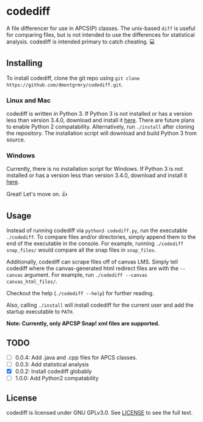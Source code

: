 # codediff

A file differencer for use in APCS(P) classes. The unix-based `diff` is useful
for comparing files, but is not intended to use the differences for statistical
analysis. codediff is intended primary to catch cheating. &#128187; <!--PC icon-->

## Installing

To install codediff, clone the git repo using `git clone https://github.com/dmontgrmry/codediff.git`.

### Linux and Mac

codediff is written in Python 3. If Python 3 is not installed or has a version
less than version 3.4.0, download and install it [here](http://www.python.org).
There are future plans to enable Python 2 compatability. Alternatively, run
`./install` after cloning the repository.
The installation script will download and build Python 3 from source.

### Windows

Currently, there is no installation script for Windows.
If Python 3 is not installed or has a version less than version 3.4.0,
download and install it [here](http://www.python.org).

Great! Let's move on. &#128077; <!--clapping hands-->

## Usage

Instead of running codediff via `python3 codediff.py`, run the executable
`./codediff`. To compare files and/or directories, simply append them to the end
of the executable in the console. For example, running `./codediff snap_files/`
would compare all the snap files in `snap_files`.

Additionally, codediff can scrape files off of canvas LMS. Simply tell codediff where
the canvas-generated html redirect files are with the `--canvas` argument. For example,
run `./codediff --canvas canvas_html_files/`.

Checkout the help (`./codediff --help`) for further reading.

Also, calling `./install` will install codediff for the current user and
add the startup executable to `PATH`.

**Note: Currently, only APCSP Snap! xml files are supported.**

## TODO

- [ ] 0.0.4: Add .java and .cpp files for APCS classes.
- [ ] 0.0.3: Add statistical analysis
- [X] 0.0.2: Install codediff globably
- [ ] 1.0.0: Add Python2 compatability

## License

codediff is licensed under GNU GPLv3.0. See [LICENSE](https://github.com/dmontgrmry/codediff/blob/master/LICENSE) to see the full text.
